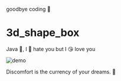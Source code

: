 goodbye coding 👋
# 3d_shape_box

Java 💩, I 🤬 hate you but I 😘 love you

![demo](./docs/demo.gif)

<!-- INSPIRATIONAL_QUOTE_START -->
Discomfort is the currency of your dreams.
🦖
<!-- INSPIRATIONAL_QUOTE_END -->
